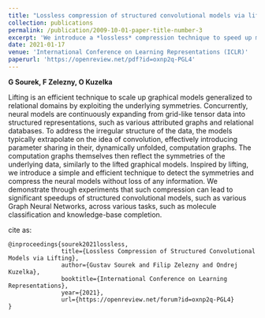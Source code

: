 ```yaml
---
title: "Lossless compression of structured convolutional models via lifting"
collection: publications
permalink: /publication/2009-10-01-paper-title-number-3
excerpt: 'We introduce a *lossless* compression technique to speed up models such as Graph Neural Networks'
date: 2021-01-17
venue: 'International Conference on Learning Representations (ICLR)'
paperurl: 'https://openreview.net/pdf?id=oxnp2q-PGL4'
---
```

**G Sourek, F Zelezny, O Kuzelka**

Lifting is an efficient technique to scale up graphical models generalized to relational domains by exploiting the underlying symmetries. Concurrently, neural models are continuously expanding from grid-like tensor data into structured representations, such as various attributed graphs and relational databases. To address the irregular structure of the data, the models typically extrapolate on the idea of convolution, effectively introducing parameter sharing in their, dynamically unfolded, computation graphs. The computation graphs themselves then reflect the symmetries of the underlying data, similarly to the lifted graphical models. Inspired by lifting, we introduce a simple and efficient technique to detect the symmetries and compress the neural models without loss of any information. We demonstrate through experiments that such compression can lead to significant speedups of structured convolutional models, such as various Graph Neural Networks, across various tasks, such as molecule classification and knowledge-base completion.

cite as:
```
@inproceedings{sourek2021lossless,
               title={Lossless Compression of Structured Convolutional Models via Lifting},
               author={Gustav Sourek and Filip Zelezny and Ondrej Kuzelka},
               booktitle={International Conference on Learning Representations},
               year={2021},
               url={https://openreview.net/forum?id=oxnp2q-PGL4}
}
```